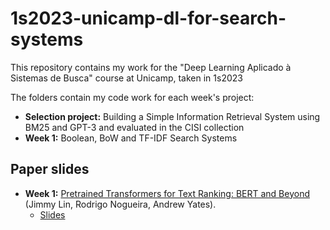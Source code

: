 # 1s2023-unicamp-dl-for-search-systems
This repository contains my work for the "Deep Learning Aplicado à Sistemas de Busca" course at Unicamp, taken in 1s2023

The folders contain my code work for each week's project:
- **Selection project:** Building a Simple Information Retrieval System using BM25 and GPT-3 and evaluated in the CISI collection
- **Week 1:** Boolean, BoW and TF-IDF Search Systems

## Paper slides
- **Week 1:** [Pretrained Transformers for Text Ranking: BERT and Beyond](https://arxiv.org/abs/2010.06467) (Jimmy Lin, Rodrigo Nogueira, Andrew Yates).
    - [Slides](https://docs.google.com/presentation/d/1SJ_OULwALFp7mVzEieSE_aOpIgyjihdVDiNtJikhjco/edit?usp=sharing)

